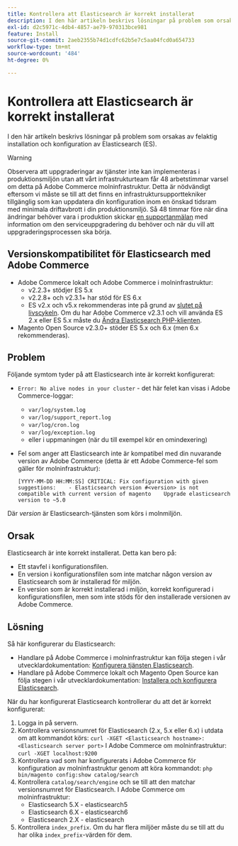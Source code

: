 ```yaml
---
title: Kontrollera att Elasticsearch är korrekt installerat
description: I den här artikeln beskrivs lösningar på problem som orsakas av felaktig installation och konfiguration av Elasticsearch (ES).
exl-id: d2c5971c-4db4-4857-ae79-970313bce981
feature: Install
source-git-commit: 2aeb2355b74d1cdfc62b5e7c5aa04fcd0a654733
workflow-type: tm+mt
source-wordcount: '484'
ht-degree: 0%

---
```


# Kontrollera att Elasticsearch är korrekt installerat

I den här artikeln beskrivs lösningar på problem som orsakas av felaktig installation och konfiguration av Elasticsearch (ES).

>[!WARNING]
>
>Observera att uppgraderingar av tjänster inte kan implementeras i produktionsmiljön utan att vårt infrastrukturteam får 48 arbetstimmar varsel om detta på Adobe Commerce molninfrastruktur. Detta är nödvändigt eftersom vi måste se till att det finns en infrastruktursupporttekniker tillgänglig som kan uppdatera din konfiguration inom en önskad tidsram med minimala driftavbrott i din produktionsmiljö. Så 48 timmar före när dina ändringar behöver vara i produktion skickar [en supportanmälan](/help/help-center-guide/help-center/magento-help-center-user-guide.md#submit-ticket) med information om den serviceuppgradering du behöver och när du vill att uppgraderingsprocessen ska börja.

## Versionskompatibilitet för Elasticsearch med Adobe Commerce

* Adobe Commerce lokalt och Adobe Commerce i molninfrastruktur:
   * v2.2.3+ stödjer ES 5.x
   * v2.2.8+ och v2.3.1+ har stöd för ES 6.x
   * ES v2.x och v5.x rekommenderas inte på grund av [slutet på livscykeln](https://www.elastic.co/support/eol). Om du har Adobe Commerce v2.3.1 och vill använda ES 2.x eller ES 5.x måste du [Ändra Elasticsearch PHP-klienten](https://experienceleague.adobe.com/en/docs/commerce-operations/configuration-guide/search/overview-search).
* Magento Open Source v2.3.0+ stöder ES 5.x och 6.x (men 6.x rekommenderas).

## Problem

Följande symtom tyder på att Elasticsearch inte är korrekt konfigurerat:

* `Error: No alive nodes in your cluster` - det här felet kan visas i Adobe Commerce-loggar:
   * `var/log/system.log`
   * `var/log/support_report.log`
   * `var/log/cron.log`
   * `var/log/exception.log`
   * eller i uppmaningen (när du till exempel kör en omindexering)
* Fel som anger att Elasticsearch inte är kompatibel med din nuvarande version av Adobe Commerce (detta är ett Adobe Commerce-fel som gäller för molninfrastruktur):

  ```
  [YYYY-MM-DD HH:MM:SS] CRITICAL: Fix configuration with given suggestions:    - Elasticsearch version #<version> is not compatible with current version of magento    Upgrade elasticsearch version to ~5.0
  ```

Där *version* är Elasticsearch-tjänsten som körs i molnmiljön.

## Orsak

Elasticsearch är inte korrekt installerat. Detta kan bero på:

* Ett stavfel i konfigurationsfilen.
* En version i konfigurationsfilen som inte matchar någon version av Elasticsearch som är installerad för miljön.
* En version som är korrekt installerad i miljön, korrekt konfigurerad i konfigurationsfilen, men som inte stöds för den installerade versionen av Adobe Commerce.

## Lösning

Så här konfigurerar du Elasticsearch:

* Handlare på Adobe Commerce i molninfrastruktur kan följa stegen i vår utvecklardokumentation: [Konfigurera tjänsten Elasticsearch](https://experienceleague.adobe.com/en/docs/commerce-cloud-service/user-guide/configure/service/elasticsearch).
* Handlare på Adobe Commerce lokalt och Magento Open Source kan följa stegen i vår utvecklardokumentation: [Installera och konfigurera Elasticsearch](https://experienceleague.adobe.com/en/docs/commerce-operations/configuration-guide/search/overview-search).

När du har konfigurerat Elasticsearch kontrollerar du att det är korrekt konfigurerat:

1. Logga in på servern.
1. Kontrollera versionsnumret för Elasticsearch (2.x, 5.x eller 6.x) i utdata om att kommandot körs: `curl -XGET <Elasticsearch hostname>:<Elasticsearch server port>` I Adobe Commerce om molninfrastruktur: `curl -XGET localhost:9200`
1. Kontrollera vad som har konfigurerats i Adobe Commerce för konfiguration av molninfrastruktur genom att köra kommandot: `php bin/magento config:show catalog/search`
1. Kontrollera `catalog/search/engine` och se till att den matchar versionsnumret för Elasticsearch. I Adobe Commerce om molninfrastruktur:
   * Elasticsearch 5.X - elasticsearch5
   * Elasticsearch 6.X - elasticsearch6
   * Elasticsearch 2.X - elasticsearch
1. Kontrollera `index_prefix`. Om du har flera miljöer måste du se till att du har olika `index_prefix`-värden för dem.
